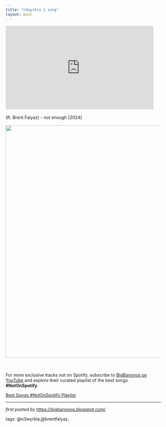```yaml
---
title: "n3wyrkla 1 song"
layout: post
---
```

<iframe frameborder="0" height="270" src="https://youtube.com/embed/eXFMfin1rQI?si=79LmpAR83FTjekeO" width="480"></iframe><div><br /></div><div>(ft. Brent Faiyaz) - not enough [2024]</div><div><br /></div><div class="separator" ><a href="https://resources.tidal.com/images/6efd086b/bd21/447b/a690/b8a2b25f84ec/750x750.jpg" imageanchor="1"><img border="0" data-original-height="750" data-original-width="750" height="750" src="https://resources.tidal.com/images/6efd086b/bd21/447b/a690/b8a2b25f84ec/750x750.jpg" width="750" /></a></div><br /><div><br /></div>

<!--Subscribe and Playlist Links-->
<div>
    <p>For more exclusive tracks not on Spotify, subscribe to <a href="https://www.youtube.com/@BigBanonos" target="_blank">BigBanonos on YouTube</a> and explore their curated playlist of the best songs <strong>#NotOnSpotify</strong>.</p>
    <p><a href="https://www.youtube.com/playlist?list=PLtuNtuTatqI0kFahUCbtbfenC_ET5O_tr" target="_blank">Best Songs #NotOnSpotify Playlist<br /></a></p></div>

<hr />

<p><em>first posted by</em> <a href="https://bigbanonos.blogspot.com/" rel="noopener" target="_new">https://bigbanonos.blogspot.com/</a></p>

<p>tags: @n3wyrkla,@brentfaiyaz,</p>
